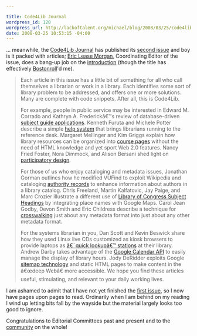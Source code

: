 ```yaml
--- 

title: Code4Lib Journal
wordpress_id: 120
wordpress_url: http://lackoftalent.org/michael/blog/2008/03/25/code4lib-journal/
date: 2008-03-25 10:53:15 -04:00
---
```

... meanwhile, the <a href="http://journal.code4lib.org/" target="_blank">Code4Lib Journal</a> has published its <a href="http://journal.code4lib.org/issues/issue2" target="_blank">second issue</a> and boy is it packed with articles; <a href="http://www.library.nd.edu/daiad/morgan/" target="_blank">Eric Lease Morgan</a>, Coordinating Editor of the issue, does a bang-up job on the <a href="http://journal.code4lib.org/articles/71" target="_blank">introduction</a> (though the title has effectively <a href="http://en.wikipedia.org/wiki/More_Than_a_Feeling" target="_blank">Bostonroll</a>'d me).
<blockquote>Each article in this issue has a little bit of something for all who call themselves a librarian or work in a library. Each identifies some sort of library problem to be addressed, and offers one or more solutions. Many are complete with code snippets. After all, this is Code4Lib.

For example, people in public service may be interested in Edward M. Corrado and Kathryn A. Frederickâ€™s review of database-driven <a href="http://journal.code4lib.org/articles/47">subject guide applications</a>. Kenneth Furuta and Michele Potter describe a simple <a href="http://journal.code4lib.org/articles/45">help system</a> that brings librarians running to the reference desk. Margaret Mellinger and Kim Griggs explain how library resources can be organized into <a href="http://journal.code4lib.org/articles/63">course pages</a> without the need of HTML knowledge and yet sport Web 2.0 features. Nancy Fried Foster, Nora Dimmock, and Alison Bersani shed light on <a href="http://journal.code4lib.org/articles/53">participatory design</a>.

For those of us who enjoy cataloging and metadata issues, Jonathan Gorman outlines how he modified VUFind to exploit Wikipedia and cataloging <a href="http://journal.code4lib.org/articles/57">authority records</a> to enhance information about authors in a library catalog. Chris Freeland, Martin Kalfatovic, Jay Paige, and Marc Crozier illustrate a different use of <a href="http://journal.code4lib.org/articles/52">Library of Congress Subject Headings</a> by integrating place names with Google Maps. Carol Jean Godby, Devon Smith and Eric Childress describe a technique for <a href="http://journal.code4lib.org/articles/54">crosswalking</a> just about any metadata format into just about any other metadata format.

For the systems librarian in you, Dan Scott and Kevin Beswick share how they used Linux live CDs customized as kiosk browsers to provide laptops as <a href="http://journal.code4lib.org/articles/49">â€˜quick lookupâ€™ stations</a> at their library. Andrew Darby takes advantage of the <a href="http://journal.code4lib.org/articles/46">Google Calendar API</a> to easily manage the display of library hours. Jody DeRidder exploits Google <a href="http://journal.code4lib.org/articles/43">sitemap technology</a> and static HTML pages to make content in the â€œdeep Webâ€ more accessible. We hope you find these articles useful, stimulating, and relevant to your daily working lives.</blockquote>
I  am ashamed to admit that I have not yet finished the <a href="http://journal.code4lib.org/issues/issue1" target="_blank">first issue</a>, so I now have pages upon pages to read.  Ordinarily when I am behind on my reading I wind up letting bits fall by the wayside but the material largely looks too good to ignore.

Congratulations to Editorial Committees past and present and to the <a href="http://code4lib.org/" target="_blank">community</a> on the whole!
